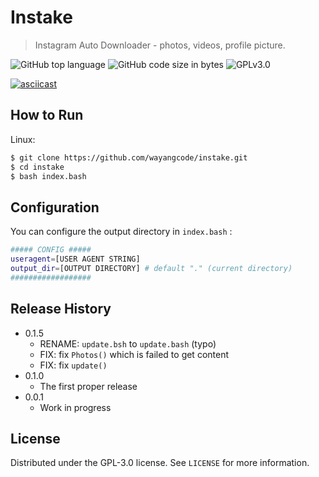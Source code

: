 # Instake
> Instagram Auto Downloader - photos, videos, profile picture.

![GitHub top language](https://img.shields.io/github/languages/top/wayangcode/instake.svg)
![GitHub code size in bytes](https://img.shields.io/github/languages/code-size/wayangcode/instake.svg)
![GPLv3.0](https://img.shields.io/github/license/wayangcode/instake.svg)

[![asciicast](https://asciinema.org/a/de1WTCUv6NyHbXUZk6Oao2Lcm.svg)](https://asciinema.org/a/de1WTCUv6NyHbXUZk6Oao2Lcm)

## How to Run

Linux:

```sh
$ git clone https://github.com/wayangcode/instake.git
$ cd instake
$ bash index.bash
```

## Configuration

You can configure the output directory in `index.bash` :

```sh
##### CONFIG #####
useragent=[USER AGENT STRING]
output_dir=[OUTPUT DIRECTORY] # default "." (current directory)
##################
```

## Release History

* 0.1.5
    * RENAME: `update.bsh` to `update.bash` (typo)
    * FIX: fix `Photos()` which is failed to get content
    * FIX: fix `update()`
* 0.1.0
    * The first proper release
* 0.0.1
    * Work in progress

## License

Distributed under the GPL-3.0 license. See ``LICENSE`` for more information.
